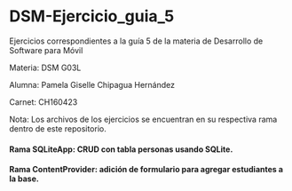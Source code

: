 # DSM-Ejercicio_guia_5
Ejercicios correspondientes a la guía 5 de la materia de Desarrollo de Software para Móvil 

Materia: DSM G03L

Alumna: Pamela Giselle Chipagua Hernández

Carnet: CH160423

Nota: Los archivos de los ejercicios se encuentran en su respectiva rama dentro de este repositorio.

#### Rama SQLiteApp: CRUD con tabla personas usando SQLite.

#### Rama ContentProvider: adición de formulario para agregar estudiantes a la base.

